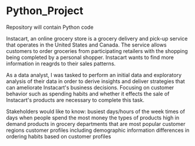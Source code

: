 # Python_Project
Repository will contain Python code

Instacart, an online grocery store is a grocery delivery and pick-up service that operates in the United States and Canada. The service allows customers to order groceries from participating retailers with the shopping being completed by a personal shopper. Instacart wants to find more information in reagrds to their sales patterns. 


As a data analyst, I was tasked to perform an initial data and exploratory analysis of their data in order to derive insights and deliver strategies that can ameliorate Instacart's business decisions. Focusing on customer behavior such as spending habits and whether it effects the sale of Instacart's products are necessary to complete this task. 


Stakeholders would like to know:
busiest days/hours of the week
times of days when people spend the most money 
the types of products high in demand 
products in grocery departments that are most popular 
customer regions
customer profiles including demographic information
differences in ordering habits based on customer profiles
